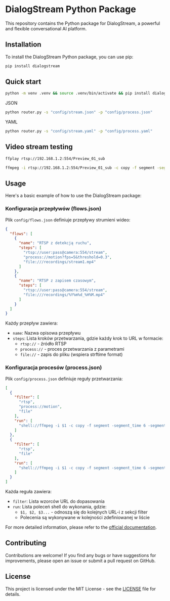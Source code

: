 # DialogStream Python Package

This repository contains the Python package for DialogStream, a powerful and flexible conversational AI platform.

## Installation

To install the DialogStream Python package, you can use pip:

```bash
pip install dialogstream
```

## Quick start

```bash
python -m venv .venv && source .venv/bin/activate && pip install dialogstream
```
JSON
```bash
python router.py -s "config/stream.json" -p "config/process.json"
```
YAML
```bash
python router.py -s "config/stream.yaml" -p "config/process.yaml"
```

## Video stream testing
```bash
ffplay rtsp://192.168.1.2:554/Preview_01_sub
```

```bash
ffmpeg -i rtsp://192.168.1.2:554/Preview_01_sub -c copy -f segment -segment_time 6 -segment_format mp4 -strftime 1 -reset_timestamps 1 "./recordings/%Y%m%d_%H.mp4" -v debug
```



## Usage

Here's a basic example of how to use the DialogStream package:

### Konfiguracja przepływów (flows.json)
Plik `config/flows.json` definiuje przepływy strumieni wideo:
```json
{
  "flows": [
    {
      "name": "RTSP z detekcją ruchu",
      "steps": [
        "rtsp://user:pass@camera:554/stream",
        "process://motion?fps=5&threshold=0.3",
        "file:///recordings/stream1.mp4"
      ]
    },
    {
      "name": "RTSP z zapisem czasowym", 
      "steps": [
        "rtsp://user:pass@camera:554/stream",
        "file:///recordings/%Y%m%d_%H%M.mp4"
      ]
    }
  ]
}
```

Każdy przepływ zawiera:
- `name`: Nazwa opisowa przepływu
- `steps`: Lista kroków przetwarzania, gdzie każdy krok to URL w formacie:
    - `rtsp://` - źródło RTSP
    - `process://` - proces przetwarzania z parametrami
    - `file://` - zapis do pliku (wspiera strftime format)

### Konfiguracja procesów (process.json)
Plik `config/process.json` definiuje reguły przetwarzania:
```json
[
  {
    "filter": [
      "rtsp",
      "process://motion",
      "file"
    ],
    "run": [
      "shell://ffmpeg -i $1 -c copy -f segment -segment_time 6 -segment_format mp4 -strftime 1 -reset_timestamps 1 $3"
    ]
  },
  {
    "filter": [
      "rtsp",
      "file"
    ],
    "run": [
      "shell://ffmpeg -i $1 -c copy -f segment -segment_time 6 -segment_format mp4 -strftime 1 -reset_timestamps 1 $2"
    ]
  }
]
```

Każda reguła zawiera:
- `filter`: Lista wzorców URL do dopasowania
- `run`: Lista poleceń shell do wykonania, gdzie:
    - `$1, $2, $3...` - odnoszą się do kolejnych URL-i z sekcji filter
    - Polecenia są wykonywane w kolejności zdefiniowanej w liście




For more detailed information, please refer to the [official documentation](https://github.com/dialogstream-com/python/tree/main/docs).

## Contributing

Contributions are welcome! If you find any bugs or have suggestions for improvements, please open an issue or submit a pull request on GitHub.

## License

This project is licensed under the MIT License - see the [LICENSE](https://github.com/dialogstream-com/python/blob/main/LICENSE) file for details.